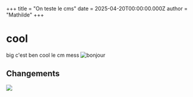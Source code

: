 +++
title = "On teste le cms"
date = 2025-04-20T00:00:00.000Z
author = "Mathilde"
+++

# cool

big c'est ben cool le cm mess
![](/images/grad.jpg "bonjour")

## Changements

![](images/samus.png)
